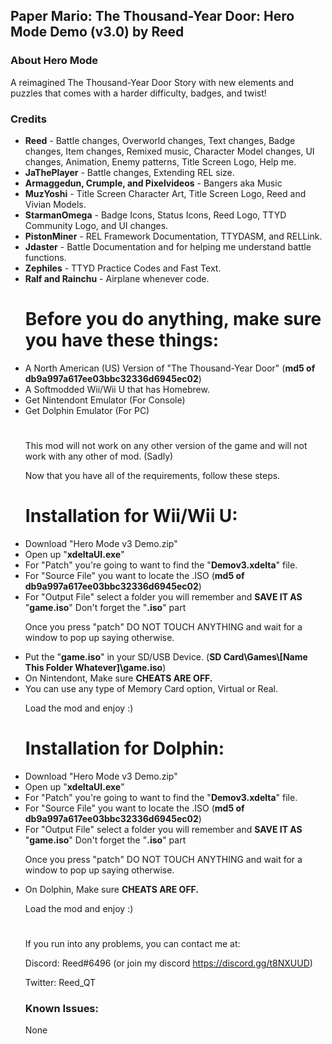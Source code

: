 <h2><b>Paper Mario: The Thousand-Year Door: Hero Mode Demo (v3.0) by Reed</b></font></h2>

<h3><b>About Hero Mode</b></h3>

A reimagined The Thousand-Year Door Story with new elements and puzzles that
comes with a harder difficulty, badges, and twist!

<h3><b>Credits</b></h2>

<ul><li><b>Reed</b> - Battle changes, Overworld changes, Text changes, Badge changes, Item changes, Remixed music, Character Model changes, UI changes, Animation, Enemy patterns, Title Screen Logo, Help me.</li>
  
<li><b>JaThePlayer</b> - Battle changes, Extending REL size.</li>

<li><b>Armaggedun, Crumple, and Pixelvideos</b> - Bangers aka Music</li>
  
<li><b>MuzYoshi</b> - Title Screen Character Art, Title Screen Logo, Reed and Vivian Models.</li>

<li><b>StarmanOmega</b> - Badge Icons, Status Icons, Reed Logo, TTYD Community Logo, and UI changes.</li>

<li><b>PistonMiner</b> - REL Framework Documentation, TTYDASM, and RELLink.</li>

<li><b>Jdaster</b> - Battle Documentation and for helping me understand battle functions.</li>

<li><b>Zephiles</b> - TTYD Practice Codes and Fast Text.</li>

<li><b>Ralf and Rainchu</b> - Airplane whenever code.</li>


<h1>Before you do anything, make sure you have these things:</h1>

<li>A North American (US) Version of "The Thousand-Year Door" (<b>md5 of db9a997a617ee03bbc32336d6945ec02</b>)</li>
<li>A Softmodded Wii/Wii U that has Homebrew.</li>
<li>Get Nintendont Emulator (For Console)</li>
<li>Get Dolphin Emulator (For PC)</li>
<h1></h1>

This mod will not work on any other version of the game and will not
work with any other of mod. (Sadly)

Now that you have all of the requirements, follow these steps.

<b><h1>Installation for Wii/Wii U:</h1></b>

<li>Download "Hero Mode v3 Demo.zip"</li>
<li>Open up "<b>xdeltaUI.exe</b>"</li>
<li>For "Patch" you're going to want to find the "<b>Demov3.xdelta</b>" file.</li>
<li>For "Source File" you want to locate the .ISO (<b>md5 of db9a997a617ee03bbc32336d6945ec02</b>)</li>
<li>For "Output File" select a folder you will remember and <b>SAVE IT AS</b> "<b>game.iso</b>" Don't forget the "<b>.iso</b>" part</li>

Once you press "patch" DO NOT TOUCH ANYTHING and wait for a window to pop up saying otherwise.

<li>Put the "<b>game.iso</b>" in your SD/USB Device. (<b>SD Card\Games\[<b>Name This Folder Whatever</b>]\game.iso</b>)</li>
<li>On Nintendont, Make sure <b>CHEATS ARE OFF.</b></li>
<li>You can use any type of Memory Card option, Virtual or Real.</li>

Load the mod and enjoy :)

<b><h1>Installation for Dolphin:</h1></b>

<li>Download "Hero Mode v3 Demo.zip"</li>
<li>Open up "<b>xdeltaUI.exe</b>"</li>
<li>For "Patch" you're going to want to find the "<b>Demov3.xdelta</b>" file.</li>
<li>For "Source File" you want to locate the .ISO (<b>md5 of db9a997a617ee03bbc32336d6945ec02</b>)</li>
<li>For "Output File" select a folder you will remember and <b>SAVE IT AS</b> "<b>game.iso</b>" Don't forget the "<b>.iso</b>" part</li>

Once you press "patch" DO NOT TOUCH ANYTHING and wait for a window to pop up saying otherwise.

<li>On Dolphin, Make sure <b>CHEATS ARE OFF.</b></li>

Load the mod and enjoy :)
<h1></h1>
If you run into any problems, you can contact me at:

Discord: Reed#6496 (or join my discord https://discord.gg/t8NXUUD)

Twitter: Reed_QT 

<h3><b>Known Issues:</h3></b>
None
